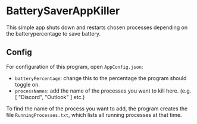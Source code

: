 # BatterySaverAppKiller <br />
This simple app shuts down and restarts chosen processes depending on the batterypercentage to save battery.
<br />
## Config <br />
For configuration of this program, open `AppConfig.json`:
- `batteryPercentage`: change this to the percentage the program should toggle on.
- `processNames`: add the name of the processes you want to kill here. (e.g. [ "Discord", "Outlook" ] etc.)<br />

To find the name of the process you want to add, the program creates the file `RunningProcesses.txt`, which lists all running processes at that time. 